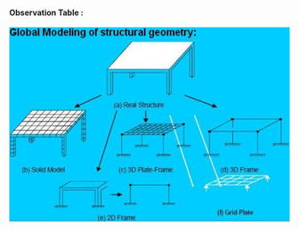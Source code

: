 #### Observation Table :

<img alt="" src="images/Observation_Table.JPG" width="560" height="350">

